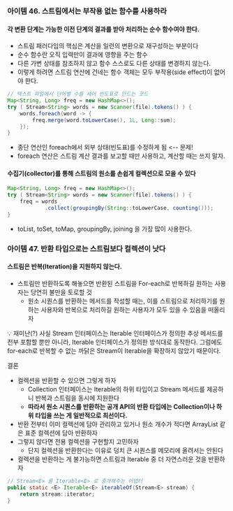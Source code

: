 ### 아이템 46. 스트림에서는 부작용 없는 함수를 사용하라

#### 각 변환 단계는 가능한 이전 단계의 결과를 받아 처리하는 순수 함수여야 한다.
- 스트림 패러다임의 핵심은 계산을 일련의 변환으로 재구성하는 부분이다
- 순수 함수란 오직 입력만이 결과에 영향을 주는 함수
- 다른 가변 상태를 참조하지 않고 함수 스스로도 다른 상태를 변경하지 않는다.
- 이렇게 하려면 스트림 연산에 건네는 함수 객체는 모두 부작용(side effect)이 없어야 한다.

```java
// 텍스트 파일에서 단어별 수를 세어 빈도표로 만드는 코드
Map<String, Long> freq = new HashMap<>();
try ( Stream<String> words = new Scanner(file).tokens() ) {
    words.foreach(word -> {
        freq.merge(word.toLowerCase(), 1L, Long::sum);
    });
}
```
- 종단 연산인 foreach에서 외부 상태(빈도표)를 수정하게 됨 <-- 문제!
- foreach 연산은 스트림 계산 결과를 보고할 때만 사용하고, 계산할 때는 쓰지 말자.

#### 수집기(collector)를 통해 스트림의 원소를 손쉽게 컬렉션으로 모을 수 있다
```java
Map<String, Long> freq = new HashMap<>();
try ( Stream<String> words = new Scanner(file).tokens() ) {
    freq = words
            .collect(groupingBy(String::toLowerCase, counting()));
}
```
- toList, toSet, toMap, groupingBy, joining 을 가장 많이 사용한다.

### 아이템 47. 반환 타입으로는 스트림보다 컬렉션이 낫다

#### 스트림은 반복(Iteration)을 지원하지 않는다.
- 스트림만 반환하도록 해놓으면 반환된 스트림을 For-each로 반복하길 원하는 사용자는 당연히 불만을 토로할 것
  - 원소 시퀀스를 반환하는 메서드를 작성할 때는, 이를 스트림으로 처리하기를 원하는 사용자와 반복으로 처리하길 원하는 사용자가 모두 있을 수 있음을 떠올리자

💡 재미난(?) 사실
Stream 인터페이스는 Iterable 인터페이스가 정의한 추상 메서드를 전부 포함할 뿐만 아니라, Iterable 인터페이스가 정의한 방식대로 동작한다.
그럼에도 for-each로 반복할 수 없는 까닭은 Stream이 Iterable을 확장하지 않았기 때문이다.

결론
- 컬렉션을 반환할 수 있으면 그렇게 하자
  - Collection 인터페이스는 Iterable의 하위 타입이고 Stream 메서드를 제공하니 반복과 스트림을 동시에 지원한다
  - **따라서 원소 시퀀스를 반환하는 공개 API의 반환 타입에는 Collection이나 하위 타입을 쓰는 게 일반적으로 최선이다.**
- 반환 전부터 이미 컬렉션에 담아 관리하고 있거나 원소 개수가 적다면 ArrayList 같은 표준 컬렉션에 담아 반환하자
- 그렇지 않다면 전용 컬렉션을 구현할지 고민하자
  - 단지 컬렉션을 반환한다는 이유로 덩치 큰 시퀀스를 메모리에 올려서는 안된다
- 컬렉션을 반환하는 게 불가능하면 스트림과 Iterable 중 더 자연스러운 것을 반환하자
```java
// Stream<E> 를 Iterable<E> 로 중개해주는 어댑터
public static <E> Iterable<E> iterableOf(Stream<E> stream) {
    return stream::iterator;
}
```
